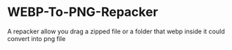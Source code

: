# WEBP-To-PNG-Repacker
A repacker allow you drag a zipped file or a folder that webp inside it could convert into png file
